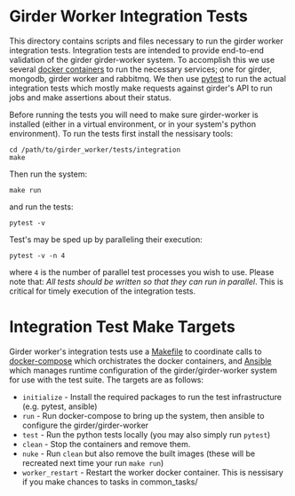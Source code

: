 # Girder Worker Integration Tests

This directory contains scripts and files necessary to run the girder worker integration tests. Integration tests are intended to provide end-to-end validation of the girder girder-worker system. To accomplish this we use several [docker containers](https://www.docker.com/what-container) to run the necessary services; one for girder, mongodb, girder worker and rabbitmq. We then use [pytest](https://docs.pytest.org/en/latest/contents.html) to run the actual integration tests which mostly make requests against girder's API to run jobs and make assertions about their status. 


Before running the tests you will need to make sure girder-worker is installed (either in a virtual environment,  or in your system's python environment).  To run the tests first install the nessisary tools:


```
cd /path/to/girder_worker/tests/integration
make
```

Then run the system:
```
make run
```

and run the tests:

```
pytest -v
```

Test's may be sped up by paralleling their execution:

```
pytest -v -n 4
```

where ```4``` is the number of parallel test processes you wish to use. Please note that: _All tests should be written so that they can run in parallel_. This is critical for timely execution of the integration tests.

# Integration Test Make Targets

Girder worker's integration tests use a [Makefile](https://www.gnu.org/software/make/manual/make.html) to coordinate calls to [docker-compose](https://docs.docker.com/compose/) which orchistrates the docker containers,  and [Ansible](http://docs.ansible.com/) which manages runtime configuration of the girder/girder-worker system for use with the test suite. The targets are as follows:

+ ```initialize``` - Install the required packages to run the test infrastructure (e.g. pytest, ansible)
+ ```run``` - Run docker-compose to bring up the system,  then ansible to configure the girder/girder-worker
+ ```test``` - Run the python tests locally (you may also simply run ```pytest```)
+ ```clean``` - Stop the containers and remove them.
+ ```nuke``` - Run ```clean``` but also remove the built images (these will be recreated next time your run ```make run```)
+ ```worker_restart``` - Restart the worker docker container.  This is nessisary if you make chances to tasks in common_tasks/


